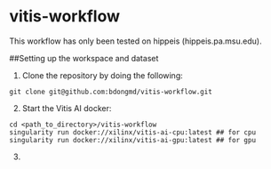 # vitis-workflow

This workflow has only been tested on hippeis (hippeis.pa.msu.edu).

##Setting up the workspace and dataset
1. Clone the repository by doing the following:
```
git clone git@github.com:bdongmd/vitis-workflow.git
```

2. Start the Vitis AI docker:
```
cd <path_to_directory>/vitis-workflow
singularity run docker://xilinx/vitis-ai-cpu:latest ## for cpu
singularity run docker://xilinx/vitis-ai-gpu:latest ## for gpu
```

3. 
